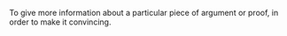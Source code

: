 To give more information about a particular piece of argument or proof,
in order to make it convincing.

